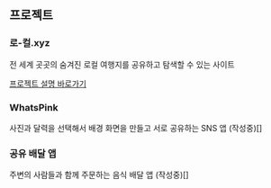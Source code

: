 ## 프로젝트

### 로-컬.xyz
전 세계 곳곳의 숨겨진 로컬 여행지를 공유하고 탐색할 수 있는 사이트

[프로젝트 설명 바로가기](https://github.com/jinwuui/local-travel-map-frontend)

### WhatsPink
사진과 달력을 선택해서 배경 화면을 만들고 서로 공유하는 SNS 앱
(작성중)[]

### 공유 배달 앱
주변의 사람들과 함께 주문하는 음식 배달 앱
(작성중)[]
